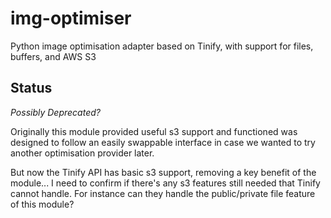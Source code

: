# img-optimiser
Python image optimisation adapter based on Tinify, with support for files, buffers, and AWS S3

## Status

*Possibly Deprecated?*

Originally this module provided useful s3 support and functioned was designed to follow an easily swappable interface in case we wanted to try another optimisation provider later.

But now the Tinify API has basic s3 support, removing a key benefit of the module... I need to confirm if there's any s3 features still needed that Tinify cannot handle. For instance can they handle the public/private file feature of this module?
